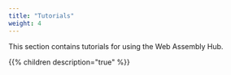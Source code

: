 ```yaml
---
title: "Tutorials"
weight: 4
---
```


This section contains tutorials for using the Web Assembly Hub.

{{% children description="true" %}}
